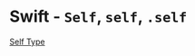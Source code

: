 # Swift - `Self`, `self`, `.self`

[Self Type](https://docs.swift.org/swift-book/ReferenceManual/Types.html#ID610)
